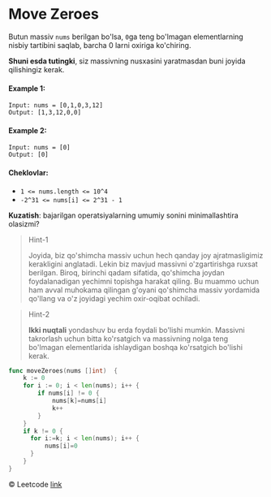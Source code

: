 # Move Zeroes

Butun massiv `nums` berilgan bo'lsa, `0`ga teng bo'lmagan elementlarning nisbiy tartibini saqlab, barcha 0 larni oxiriga ko'chiring.

**Shuni esda tutingki**, siz massivning nusxasini yaratmasdan buni joyida qilishingiz kerak.

#### Example 1:
```
Input: nums = [0,1,0,3,12]
Output: [1,3,12,0,0]
```

#### Example 2:
```
Input: nums = [0]
Output: [0]
```

#### Cheklovlar:
* `1 <= nums.length <= 10^4`
* `-2^31 <= nums[i] <= 2^31 - 1`

**Kuzatish**: bajarilgan operatsiyalarning umumiy sonini minimallashtira olasizmi?

> Hint-1
>
> Joyida, biz qo'shimcha massiv uchun hech qanday joy ajratmasligimiz kerakligini anglatadi. Lekin biz mavjud massivni o'zgartirishga ruxsat berilgan. Biroq, birinchi qadam sifatida, qo'shimcha joydan foydalanadigan yechimni topishga harakat qiling. Bu muammo uchun ham avval muhokama qilingan g'oyani qo'shimcha massiv yordamida qo'llang va o'z joyidagi yechim oxir-oqibat ochiladi.

> Hint-2
> 
> **Ikki nuqtali** yondashuv bu erda foydali bo'lishi mumkin. Massivni takrorlash uchun bitta ko'rsatgich va massivning nolga teng bo'lmagan elementlarida ishlaydigan boshqa ko'rsatgich bo'lishi kerak.

```go
func moveZeroes(nums []int)  {
    k := 0
    for i := 0; i < len(nums); i++ {
        if nums[i] != 0 {
            nums[k]=nums[i]
            k++
        }
    }
    if k != 0 {
      for i:=k; i < len(nums); i++ {
          nums[i]=0
      }
    }
}
```

© Leetcode [link](https://leetcode.com/explore/learn/card/array-and-string/204/conclusion/1174/)